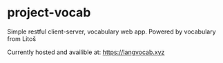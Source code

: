 # project-vocab
Simple restful client-server, vocabulary web app. Powered by vocabulary from Litoš

Currently hosted and availible at: https://langvocab.xyz
